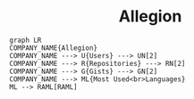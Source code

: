 <h1 align="center">Allegion</h1>

```mermaid
graph LR
COMPANY_NAME{Allegion}
COMPANY_NAME ---> U{Users} ---> UN[2]
COMPANY_NAME ---> R{Repositories} ---> RN[2]
COMPANY_NAME ---> G{Gists} ---> GN[2]
COMPANY_NAME ---> ML{Most Used<br>Languages}
ML --> RAML[RAML]
```
